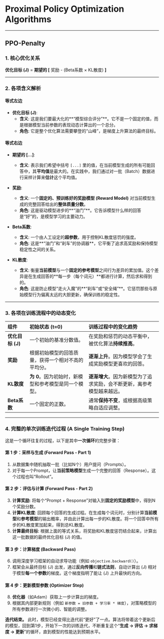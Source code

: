 # Proximal Policy Optimization Algorithms





---
## PPO-Penalty
### 1. 核心优化关系

**优化目标 (J)** = **期望的 [** 奖励 - (Beta系数 × KL散度) **]**

---

### 2. 各项含义解析

#### **等式左边**

*   **优化目标 (J)**:
    *   **含义**: 这是我们要最大化的**“模型综合评分”**。它不是一个固定的值，而是根据模型当前参数的表现动态计算出的一个总分。
    *   **角色**: 它是整个优化算法需要攀登的“山峰”，是梯度上升算法的最终目标。

#### **等式右边**

*   **期望的 [...]**:
    *   **含义**: 表示我们希望中括号 `[...]` 里的值，在当前模型生成的所有可能回答中，其**平均值**是最大的。在实践中，我们通过对一批（Batch）数据进行采样计算来**估计**这个平均值。

*   **奖励**:
    *   **含义**: 一个**固定的、预训练好的奖励模型 (Reward Model)** 对当前模型生成的完整回答给出的**整体质量分数**。
    *   **角色**: 这是驱动模型进步的**“油门”**。它告诉模型什么样的回答是“好”的，是模型学习的主要动力。

*   **Beta系数**:
    *   **含义**: 一个由人工设定的**超参数**，用于控制KL散度惩罚的强度。
    *   **角色**: 这是**“油门”和“刹车”的协调器**，它平衡了追求高奖励和保持模型稳定性之间的关系。

*   **KL散度**:
    *   **含义**: 衡量**当前模型**与一个**固定的参考模型**之间行为差异的累加值。这个差异是在生成回答的**每一步（每个词元）**都进行计算，然后求和得到的。
    *   **角色**: 这是防止模型“走火入魔”的**“刹车”或“安全绳”**。它惩罚那些与原始模型行为偏离太远的大胆更新，确保训练的稳定性。

---

### 3. 各项在训练流程中的动态变化

| 组件 | 初始状态 (t=0) | 训练过程中的变化趋势 |
| :--- | :--- | :--- |
| **优化目标 (J)** | 一个初始的基准分数值。 | 在奖励和惩罚的动态平衡中，被优化算法**持续推高**。 |
| **奖励** | 根据初始模型的回答质量，获得一个相对不高的平均分。 | **逐渐上升**。因为模型学会了生成奖励模型更喜欢的回答。 |
| **KL散度** | **为 0**。因为初始时，新模型和参考模型是同一个模型。 | **逐渐增大**。因为新模型为了追求奖励，会不断更新，离参考模型越来越远。 |
| **Beta系数** | 一个固定的正数。 | 通常**保持不变**，或根据高级策略自适应调整。 |

---

### 4. 完整的单次训练迭代过程 (A Single Training Step)

这是一个循环往复的过程，以下是其中**一次循环**的完整步骤：

#### **第 1 步：采样与生成 (Forward Pass - Part 1)**
1.  从数据集中随机抽取一批（比如N个）用户提问（Prompts）。
2.  对于每一个Prompt，让**当前策略模型**生成一个完整的回答（Response）。这个过程也叫“Rollout”。

#### **第 2 步：评估与计算 (Forward Pass - Part 2)**
3.  **计算奖励**: 将每个“Prompt + Response”对输入到**固定的奖励模型**中，得到N个奖励分数。
4.  **计算KL散度**: 回顾每个回答的生成过程。在生成每个词元时，分别计算**当前模型**和**参考模型**的输出概率，并由此计算出每一步的KL散度。将一个回答中所有步的KL散度累加起来，得到总KL散度。
5.  **计算最终目标**: 根据上面的等式关系，将奖励和KL散度惩罚结合起来，计算出这一批数据的最终优化目标 (J) 的值。

#### **第 3 步：计算梯度 (Backward Pass)**
6.  调用深度学习框架的自动求导功能（例如 `objective.backward()`）。
7.  框架会从最终目标 (J) 出发，通过**反向传播**和**链式法则**，自动计算出 (J) 相对于模型**每一个参数**的梯度。这个梯度指明了能让 (J) 上升最快的方向。

#### **第 4 步：更新模型参数 (Optimizer Step)**
8.  **优化器**（如Adam）获取上一步计算出的梯度。
9.  根据其内部更新规则（例如 `新参数 = 旧参数 + 学习率 * 梯度`），对策略模型的所有参数进行一次微小的、智能的调整。

**迭代结束。** 此时，模型已经变得比迭代前“更好”了一点。算法将带着这个更新后的模型，回到第1步，开始下一次的训练迭代，不断重复这个“**生成 → 评估 → 求梯度 → 更新**”的循环，直到模型的性能达到预期水平。
